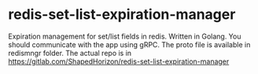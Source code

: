 # redis-set-list-expiration-manager
Expiration management for set/list fields in redis. Written in Golang. You should communicate with the app using gRPC. The proto file is available in redismngr folder. The actual repo is in https://gitlab.com/ShapedHorizon/redis-set-list-expiration-manager
